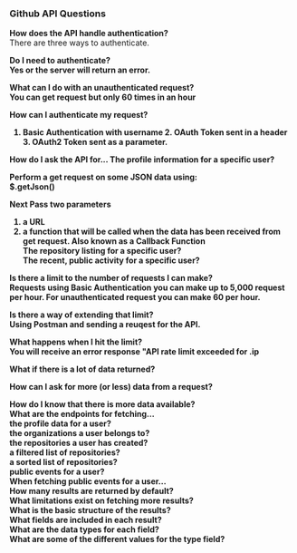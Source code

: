 ### Github API Questions

<strong>How does the API handle authentication?</strong><br>
There are three ways to authenticate. 

<strong>Do I need to authenticate?<strong> <br>
Yes or the server will return an error.

<strong>What can I do with an unauthenticated request?</strong><br>
You can get request but only 60 times in an hour

<strong>How can I authenticate my request?</strong><br>
1. Basic Authentication with username 2. OAuth Token sent in a header 3. OAuth2 Token sent as a parameter.

<strong>How do I ask the API for...</strong>
<strong>The profile information for a specific user?</strong><br>

Perform a get request on some JSON data using:<br>
$.getJson() 

Next Pass two parameters <br>
1. a URL <br>
2. a function that will be called when the data has been received from get request. Also known as a Callback Function<br>
The repository listing for a specific user?<br>
The recent, public activity for a specific user?<br>

<strong> Is there a limit to the number of requests I can make?</strong><br>
Requests using Basic Authentication you can make up to 5,000 request per hour. 
For unauthenticated request you can make 60 per hour. 

<strong>Is there a way of extending that limit?</strong><br>
Using Postman and sending a reuqest for the API. 

<strong>What happens when I hit the limit?</strong><br>
You will receive an error response "API rate limit exceeded for .ip

<strong>What if there is a lot of data returned?</strong><br>

<strong>How can I ask for more (or less) data from a request?</strong><br>

<strong>How do I know that there is more data available?</strong><br>
<strong>What are the endpoints for fetching...</strong><br>
<strong>the profile data for a user?</strong><br>
<strong>the organizations a user belongs to?</strong><br>
<strong>the repositories a user has created?</strong><br>
<strong>a filtered list of repositories?</strong><br>
<strong>a sorted list of repositories?</strong><br>
<strong>public events for a user?</strong><br>
<strong>When fetching public events for a user...</strong><br>
<strong>How many results are returned by default?</strong><br>
<strong>What limitations exist on fetching more results?</strong><br>
<strong>What is the basic structure of the results?</strong><br>
<strong>What fields are included in each result?</strong><br>
<strong>What are the data types for each field?</strong><br>
<strong>What are some of the different values for the type field?</strong><br>
